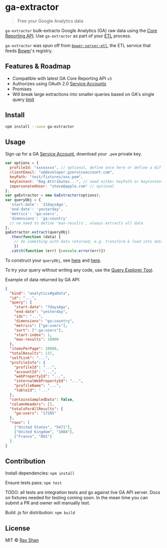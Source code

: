 # ga-extractor

> Free your Google Analytics data

`ga-extractor` bulk-extracts Google Analytics (GA) raw data using the [Core Reporting API](https://developers.google.com/analytics/devguides/reporting/core/v3/). Use `ga-extractor` as part of your [ETL](http://en.wikipedia.org/wiki/Extract,_transform,_load) process.

`ga-extractor` was spun off from [`bower-server-etl`](https://github.com/rayshan/bower-server-etl), the ETL service that feeds [Bower](http://bower.io/)'s registry.


## Features & Roadmap

- Compatible with latest GA Core Reporting API `v3`
- Authorizes using OAuth 2.0 [Service Accounts](https://developers.google.com/accounts/docs/OAuth2ServiceAccount)
- Promises
- Will break large extractions into smaller queries based on GA's single query [limit](https://developers.google.com/analytics/devguides/reporting/core/v3/limits-quotas#core_reporting)


## Install

```sh
npm install --save ga-extractor
```


## Usage

Sign up for a GA [Service Account](https://developers.google.com/accounts/docs/OAuth2ServiceAccount), download your `.pem` private key.

```js
var options = {
  profileId: "xxxxxxxx", // optional, define once here or define a different one in every queryObj
  clientEmail: "x@developer.gserviceaccount.com",
  keyPath: "test/fixtures/xxx.pem",
  keyContent: "Bag Attributes...", // need either keyPath or keyContent
  impersonatedUser: "steve@apple.com" // optional
};
var gaExtractor = new GaExtractor(options);
var queryObj = {
  'start-date': '31daysAgo',
  'end-date': 'yesterday',
  'metrics': 'ga:users',
  'dimensions': 'ga:country'
  // no need to define 'max-results', always extracts all data
};
gaExtractor.extract(queryObj)
  .then(function (data) {
    // do something with data returned, e.g. transform & load into database
    })
  .catch(function (err) {console.error(err)})
```

To construct your `queryObj`, see [here](https://developers.google.com/analytics/devguides/reporting/core/v3/reference#q_summary) and [here](https://developers.google.com/analytics/devguides/reporting/core/v3/reference).

To try your query without writing any code, use the [Query Explorer Tool](https://ga-dev-tools.appspot.com/explorer/).

Example of data returned by GA API:
```json
{
  "kind": "analytics#gaData",
  "id": "...",
  "query": {
    "start-date": "7daysAgo",
    "end-date": "yesterday",
    "ids": "...",
    "dimensions": "ga:country",
    "metrics": ["ga:users"],
    "sort": ["-ga:users"],
    "start-index": 1,
    "max-results": 10000
  },
  "itemsPerPage": 10000,
  "totalResults": 137,
  "selfLink": "...",
  "profileInfo": {
    "profileId": "...",
    "accountId": "...",
    "webPropertyId": "...",
    "internalWebPropertyId": "...",
    "profileName": "...",
    "tableId": "..."
  },
  "containsSampledData": false,
  "columnHeaders": [],
  "totalsForAllResults": {
    "ga:users": "17205"
  },
  "rows": [
    ["United States", "5471"],
    ["United Kingdom", "1084"],
    ["France", "801"]
  ]
}
```


## Contribution

Install dependencies: `npm install`

Ensure tests pass: `npm test`

TODO: all tests are integration tests and go against live GA API server. Docs on fixtures needed for testing coming soon. In the mean time you can submit a PR and owner will manually test.

Build .js for distribution: `npm build`


## License

MIT © [Ray Shan](shan.io)
